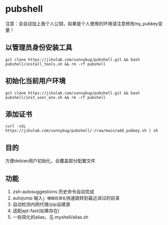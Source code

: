 # pubshell
注意：会自动加上我个人公钥，如果是个人使用的环境请注意修改my_pubkey变量！

## 以管理员身份安装工具
`
git clone https://jihulab.com/sunnybug/pubshell.git && bash pubshell/install_tools.sh && rm -rf pubshell
`
## 初始化当前用户环境
`
git clone https://jihulab.com/sunnybug/pubshell.git && bash pubshell/init_user_env.sh && rm -rf pubshell
`

## 添加证书
`
curl -sSL https://jihulab.com/sunnybug/pubshell/-/raw/main/add_pubkey.sh | sh
`
## 目的
方便debian用户初始化，会覆盖部分配置文件

## 功能
1. zsh-autosuggestions
   历史命令自动完成
2. autojump
   输入`j 模糊目录名`快速跳转到最近进过的目录
3. 自动检测内网代理/pip自建源
4. 适配apt-fast(如果存在)
5. 一些简化的alias，见.myshell/alias.sh